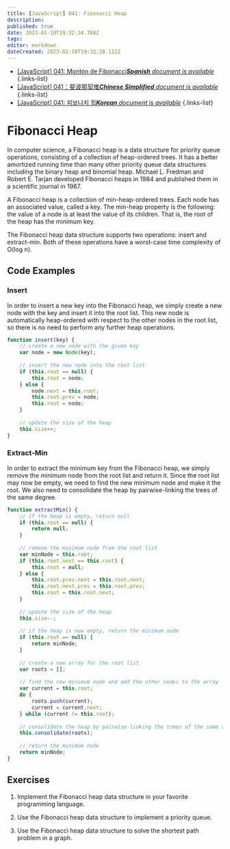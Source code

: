 ```yaml
---
title: [JavaScript] 041: Fibonacci Heap
description: 
published: true
date: 2023-02-10T19:32:34.704Z
tags: 
editor: markdown
dateCreated: 2023-02-10T19:32:28.112Z
---
```


- [[JavaScript] 041: Montón de Fibonacci***Spanish** document is available*](/es/Knowledge-base/Algorithm/javascript-041-fibonacci-heap)
{.links-list}
- [[JavaScript] 041：斐波那契堆***Chinese Simplified** document is available*](/zh/Knowledge-base/Algorithm/javascript-041-fibonacci-heap)
{.links-list}
- [[JavaScript] 041: 피보나치 힙***Korean** document is available*](/ko/Knowledge-base/Algorithm/javascript-041-fibonacci-heap)
{.links-list}


# Fibonacci Heap

In computer science, a Fibonacci heap is a data structure for priority queue operations, consisting of a collection of heap-ordered trees. It has a better amortized running time than many other priority queue data structures including the binary heap and binomial heap. Michael L. Fredman and Robert E. Tarjan developed Fibonacci heaps in 1984 and published them in a scientific journal in 1987.

A Fibonacci heap is a collection of min-heap-ordered trees. Each node has an associated value, called a key. The min-heap property is the following: the value of a node is at least the value of its children. That is, the root of the heap has the minimum key.

The Fibonacci heap data structure supports two operations: insert and extract-min. Both of these operations have a worst-case time complexity of O(log n).

## Code Examples

### Insert

In order to insert a new key into the Fibonacci heap, we simply create a new node with the key and insert it into the root list. This new node is automatically heap-ordered with respect to the other nodes in the root list, so there is no need to perform any further heap operations.

```javascript
function insert(key) {
    // create a new node with the given key
    var node = new Node(key);
    
    // insert the new node into the root list
    if (this.root == null) {
        this.root = node;
    } else {
        node.next = this.root;
        this.root.prev = node;
        this.root = node;
    }
    
    // update the size of the heap
    this.size++;
}
```

### Extract-Min

In order to extract the minimum key from the Fibonacci heap, we simply remove the minimum node from the root list and return it. Since the root list may now be empty, we need to find the new minimum node and make it the root. We also need to consolidate the heap by pairwise-linking the trees of the same degree.

```javascript
function extractMin() {
    // if the heap is empty, return null
    if (this.root == null) {
        return null;
    }
    
    // remove the minimum node from the root list
    var minNode = this.root;
    if (this.root.next == this.root) {
        this.root = null;
    } else {
        this.root.prev.next = this.root.next;
        this.root.next.prev = this.root.prev;
        this.root = this.root.next;
    }
    
    // update the size of the heap
    this.size--;
    
    // if the heap is now empty, return the minimum node
    if (this.root == null) {
        return minNode;
    }
    
    // create a new array for the root list
    var roots = [];
    
    // find the new minimum node and add the other nodes to the array
    var current = this.root;
    do {
        roots.push(current);
        current = current.next;
    } while (current != this.root);
    
    // consolidate the heap by pairwise-linking the trees of the same degree
    this.consolidate(roots);
    
    // return the minimum node
    return minNode;
}
```

## Exercises

1. Implement the Fibonacci heap data structure in your favorite programming language.

2. Use the Fibonacci heap data structure to implement a priority queue.

3. Use the Fibonacci heap data structure to solve the shortest path problem in a graph.